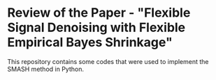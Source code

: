 # Review of the Paper - "Flexible Signal Denoising with Flexible Empirical Bayes Shrinkage"

This repository contains some codes that were used to implement the SMASH method in Python. 

